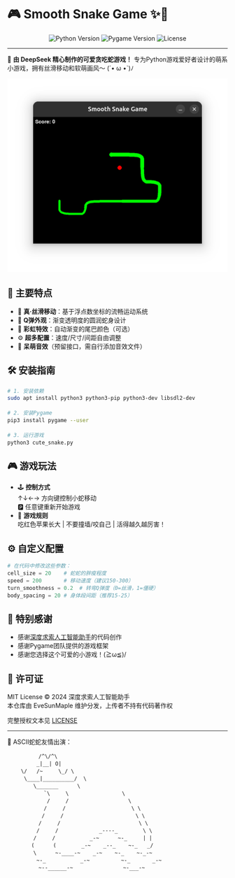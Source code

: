 # 🎮 Smooth Snake Game ✨🐍

<div align="center">
  <img src="https://img.shields.io/badge/Python-3.8%2B-blue?logo=python" alt="Python Version">
  <img src="https://img.shields.io/badge/Pygame-2.1.3-green?logo=game" alt="Pygame Version">
  <img src="https://img.shields.io/badge/License-MIT-purple" alt="License">
</div>

---

🌈 **由 DeepSeek 精心制作的可爱贪吃蛇游戏！** 专为Python游戏爱好者设计的萌系小游戏，拥有丝滑移动和软萌画风～ (´• ω •`)ﾉ

![游戏截图](screenshot.png) <!-- 请替换为您的截图文件路径 -->

## 🍎 主要特点
- 🚀 **真·丝滑移动**：基于浮点数坐标的流畅运动系统
- 🎨 **Q弹外观**：渐变透明度的圆润蛇身设计
- 🌈 **彩虹特效**：自动渐变的尾巴颜色（可选）
- ⚙️ **超多配置**：速度/尺寸/间距自由调整
- 🎵 **呆萌音效**（预留接口，需自行添加音效文件）

## 🛠️ 安装指南
```bash
# 1. 安装依赖
sudo apt install python3 python3-pip python3-dev libsdl2-dev

# 2. 安装Pygame
pip3 install pygame --user

# 3. 运行游戏
python3 cute_snake.py
```

## 🎮 游戏玩法
- 🕹️ **控制方式**  
  ↑↓←→ 方向键控制小蛇移动  
  🅿️ 任意键重新开始游戏
- 🍎 **游戏规则**  
  吃红色苹果长大 | 不要撞墙/咬自己 | 活得越久越厉害！

## ⚙️ 自定义配置
```python
# 在代码中修改这些参数：
cell_size = 20    # 蛇蛇的胖瘦程度
speed = 200       # 移动速度（建议150-300）
turn_smoothness = 0.2  # 转弯Q弹度（0=丝滑，1=僵硬）
body_spacing = 20 # 身体段间距（推荐15-25）
```

## 💌 特别感谢
- 感谢[深度求索人工智能助手](https://chat.deepseek.com/)的代码创作
- 感谢Pygame团队提供的游戏框架
- 感谢您选择这个可爱的小游戏！(≧ω≦)/

## 📜 许可证
MIT License © 2024 深度求索人工智能助手  
本仓库由 EveSunMaple 维护分发，上传者不持有代码著作权

完整授权文本见 [LICENSE](LICENSE)

---

🐍 ASCII蛇蛇友情出演：  
```text
　　　　　　/^\/^\  
　　　　　 _|__| O|  
　　 \/   /~     \_/ \  
　　  \____|__________/  \  
　　　　　\_______      \  
　　　　　　　`\     \                 \  
　　　　　　　 /     /                   \  
　　　　　　　/     /                     \ \  
　　　　　　 /     /                       \ \  
　　　　　　/     /                         \ \  
　　　　　 /     /             _----_        \ \  
　　　　　/     /           _-~      ~-_     | |  
　　　　 (      (        _-~    _--_    ~-_   _/  
　　　　　\      ~-____-~    _-~    ~-_    ~-_-~  
　　　　　 ~-_           _-~          ~-_       _-~  
　　　　　　~--______-~                ~-___-~
```